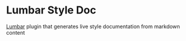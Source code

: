 # Lumbar Style Doc

[Lumbar](https://github.com/walmartlabs/lumbar) plugin that generates live style
documentation from markdown content
